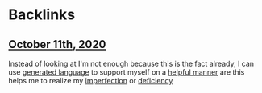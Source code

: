 
# Backlinks
## [October 11th, 2020](<October 11th, 2020.md>)
Instead of looking at I'm not enough because this is the fact already, I can use [generated language](<generated language.md>) to support myself on a [helpful manner](<helpful manner.md>) are this helps me to realize my [imperfection](<imperfection.md>) or [deficiency](<deficiency.md>)

